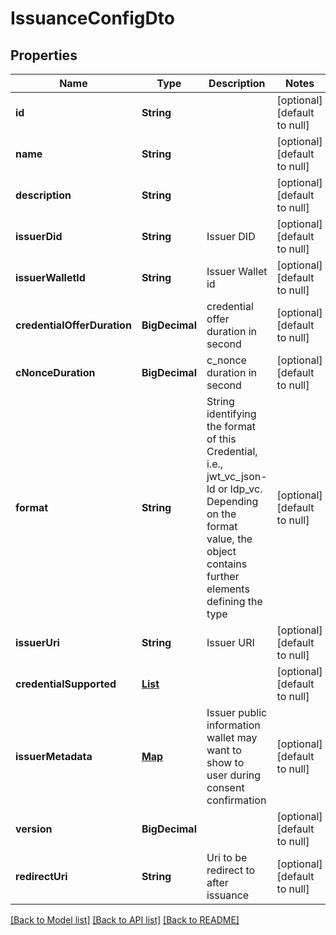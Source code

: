 # IssuanceConfigDto

## Properties

| Name                        | Type                                     | Description                                                                                                                                                             | Notes                        |
| --------------------------- | ---------------------------------------- | ----------------------------------------------------------------------------------------------------------------------------------------------------------------------- | ---------------------------- |
| **id**                      | **String**                               |                                                                                                                                                                         | [optional] [default to null] |
| **name**                    | **String**                               |                                                                                                                                                                         | [optional] [default to null] |
| **description**             | **String**                               |                                                                                                                                                                         | [optional] [default to null] |
| **issuerDid**               | **String**                               | Issuer DID                                                                                                                                                              | [optional] [default to null] |
| **issuerWalletId**          | **String**                               | Issuer Wallet id                                                                                                                                                        | [optional] [default to null] |
| **credentialOfferDuration** | **BigDecimal**                           | credential offer duration in second                                                                                                                                     | [optional] [default to null] |
| **cNonceDuration**          | **BigDecimal**                           | c_nonce duration in second                                                                                                                                              | [optional] [default to null] |
| **format**                  | **String**                               | String identifying the format of this Credential, i.e., jwt_vc_json-ld or ldp_vc. Depending on the format value, the object contains further elements defining the type | [optional] [default to null] |
| **issuerUri**               | **String**                               | Issuer URI                                                                                                                                                              | [optional] [default to null] |
| **credentialSupported**     | [**List**](CredentialSupportedObject.md) |                                                                                                                                                                         | [optional] [default to null] |
| **issuerMetadata**          | [**Map**](AnyType.md)                    | Issuer public information wallet may want to show to user during consent confirmation                                                                                   | [optional] [default to null] |
| **version**                 | **BigDecimal**                           |                                                                                                                                                                         | [optional] [default to null] |
| **redirectUri**             | **String**                               | Uri to be redirect to after issuance                                                                                                                                    | [optional] [default to null] |

[[Back to Model list]](../README.md#documentation-for-models) [[Back to API list]](../README.md#documentation-for-api-endpoints) [[Back to README]](../README.md)
